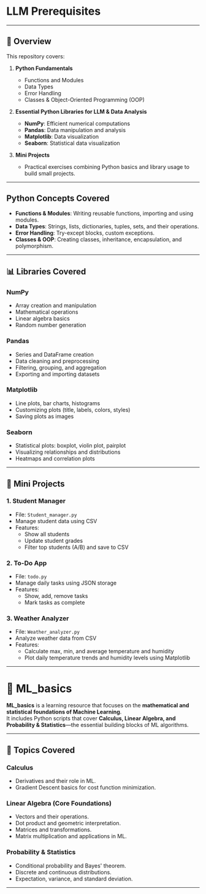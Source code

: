 # LLM Prerequisites

---

## 📝 Overview

This repository covers:

1. **Python Fundamentals**
   - Functions and Modules
   - Data Types
   - Error Handling
   - Classes & Object-Oriented Programming (OOP)

2. **Essential Python Libraries for LLM & Data Analysis**
   - **NumPy**: Efficient numerical computations
   - **Pandas**: Data manipulation and analysis
   - **Matplotlib**: Data visualization
   - **Seaborn**: Statistical data visualization

3. **Mini Projects**
   - Practical exercises combining Python basics and library usage to build small projects.

---

## Python Concepts Covered

- **Functions & Modules**: Writing reusable functions, importing and using modules.
- **Data Types**: Strings, lists, dictionaries, tuples, sets, and their operations.
- **Error Handling**: Try-except blocks, custom exceptions.
- **Classes & OOP**: Creating classes, inheritance, encapsulation, and polymorphism.

---

## 📊 Libraries Covered

### NumPy
- Array creation and manipulation
- Mathematical operations
- Linear algebra basics
- Random number generation

### Pandas
- Series and DataFrame creation
- Data cleaning and preprocessing
- Filtering, grouping, and aggregation
- Exporting and importing datasets

### Matplotlib
- Line plots, bar charts, histograms
- Customizing plots (title, labels, colors, styles)
- Saving plots as images

### Seaborn
- Statistical plots: boxplot, violin plot, pairplot
- Visualizing relationships and distributions
- Heatmaps and correlation plots

---

## 🚀 Mini Projects

### 1. **Student Manager**
- File: `Student_manager.py`
- Manage student data using CSV
- Features:
  - Show all students
  - Update student grades
  - Filter top students (A/B) and save to CSV

### 2. **To-Do App**
- File: `todo.py`
- Manage daily tasks using JSON storage
- Features:
  - Show, add, remove tasks
  - Mark tasks as complete

### 3. **Weather Analyzer**
- File: `Weather_analyzer.py`
- Analyze weather data from CSV
- Features:
  - Calculate max, min, and average temperature and humidity
  - Plot daily temperature trends and humidity levels using Matplotlib

---

# 📘 ML_basics

**ML_basics** is a learning resource that focuses on the **mathematical and statistical foundations of Machine Learning**.  
It includes Python scripts that cover **Calculus, Linear Algebra, and Probability & Statistics**—the essential building blocks of ML algorithms.

---
 
## 🚀 Topics Covered

###  Calculus
- Derivatives and their role in ML.
- Gradient Descent basics for cost function minimization.

###  Linear Algebra (Core Foundations)
- Vectors and their operations.
- Dot product and geometric interpretation.
- Matrices and transformations.
- Matrix multiplication and applications in ML.

###  Probability & Statistics
- Conditional probability and Bayes' theorem.
- Discrete and continuous distributions.
- Expectation, variance, and standard deviation.

---





